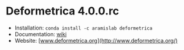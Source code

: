 # Deformetrica 4.0.0.rc

- Installation: `conda install -c aramislab deformetrica`
- Documentation: [wiki](https://gitlab.icm-institute.org/aramislab/deformetrica/wikis/home)
- Website: [www.deformetrica.org](http://www.deformetrica.org/)

